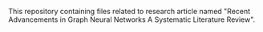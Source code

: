 This repository containing files related to research article named "Recent Advancements in Graph Neural Networks A Systematic Literature Review".
